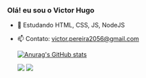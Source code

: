 ### Olá! eu sou o Victor Hugo

- 🌱 Estudando HTML, CSS, JS, NodeJS
- 📫 Contato: victor.pereira2056@gmail.com

  [![Anurag's GitHub stats](https://github-readme-stats.vercel.app/api?username=VictorHugo56)](https://github.com/anuraghazra/github-readme-stats)

  <a href = "mailto:victor.pereira2056@gmail.com"><img src="https://img.shields.io/badge/-Gmail-%23333?style=for-the-badge&logo=gmail&logoColor=white" target="_blank"></a>
  <a href="https://www.linkedin.com/in/rafaella-ballerini-45875016a(https://www.linkedin.com/in/victor-hugo-pereira-almeida-529982239/)" target="_blank"><img src="https://img.shields.io/badge/-LinkedIn-%230077B5?style=for-the-badge&logo=linkedin&logoColor=white" target="_blank"></a> 
